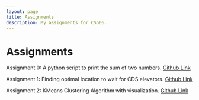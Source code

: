 ```yaml
---
layout: page
title: Assignments
description: My assignments for CS506.
---
```


# Assignments

Assignment 0: A python script to print the sum of two numbers.
[Github Link](https://github.com/michaelliruoxi/mlrx-assignment-0.git)

Assignment 1: Finding optimal location to wait for CDS elevators.
[Github Link](https://github.com/michaelliruoxi/mlrx-assignment-1.git)

Assignment 2: KMeans Clustering Algorithm with visualization.
[Github Link](https://github.com/michaelliruoxi/mlrx-assignment-2.git)

